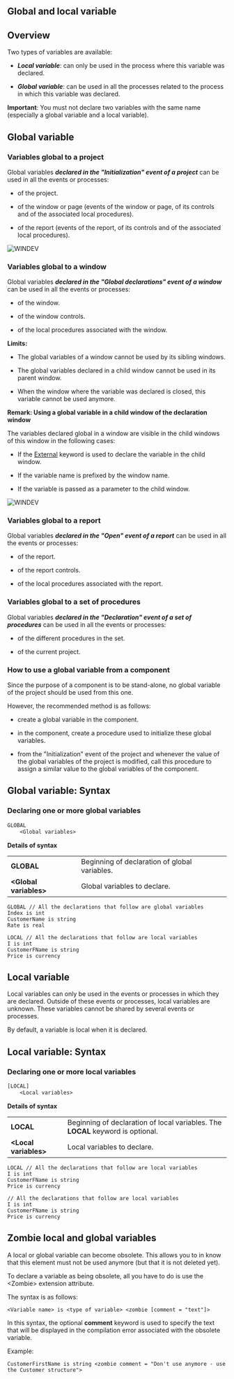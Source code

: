 


## Global and local variable
			



<a name="NOTE1"></a>
<a name="NOTE1_1"></a>


## Overview
<a name="overview_ELTTEXTE000360"></a>
Two types of variables are available:

- ***Local variable***: can only be used in the process where this variable was declared.

- ***Global variable***: can be used in all the processes related to the process in which this variable was declared.




**Important**: You must not declare two variables with the same name (especially a global variable and a local variable).



<a name="NOTE2"></a>
<a name="NOTE2_1"></a>


## Global variable
<a name="global_variable_ELTTEXTE000384"></a>


### Variables global to a project
<a name="variables_global_project_ELTPARAGRAPHE000034"></a>

Global variables ***declared in the "Initialization" event of a project*** can be used in all the events or processes:

- of the project.

- of the window or page (events of the window or page, of its controls and of the associated local procedures).

- of the report (events of the report, of its controls and of the associated local procedures).





<a name="NOTE2_2"></a>
![WINDEV](https://doc.pcsoft.fr/ext/images/us/WD.png) 

### Variables global to a window
<a name="variables_global_window_ELTPARAGRAPHE000090"></a>

Global variables ***declared in the "Global declarations" event of a window*** can be used in all the events or processes:

- of the window.

- of the window controls.

- of the local procedures associated with the window.




**Limits:**

- The global variables of a window cannot be used by its sibling windows.

- The global variables declared in a child window cannot be used in its parent window.

- When the window where the variable was declared is closed, this variable cannot be used anymore.




**Remark: Using a global variable in a child window of the declaration window**

The variables declared global in a window are visible in the child windows of this window in the following cases:

- If the [External](../Motscles/1511013.md) keyword is used to declare the variable in the child window.

- If the variable name is prefixed by the window name.

- If the variable is passed as a parameter to the child window.



<a name="NOTE2_3"></a>
<a name="NOTE2_4"></a>
![WINDEV](https://doc.pcsoft.fr/ext/images/us/WD.png) 

### Variables global to a report
<a name="variables_global_report_ELTPARAGRAPHE000204"></a>

Global variables ***declared in the "Open" event of a report*** can be used in all the events or processes:

- of the report.

- of the report controls.

- of the local procedures associated with the report.



<a name="NOTE2_5"></a>


### Variables global to a set of procedures
<a name="variables_global_set_procedures_ELTPARAGRAPHE000215"></a>

Global variables ***declared in the "Declaration" event of a set of procedures*** can be used in all the events or processes:

- of the different procedures in the set.

- of the current project.



<a name="NOTE2_6"></a>


### How to use a global variable from a component
<a name="how_use_global_variable_from_component_ELTPARAGRAPHE000225"></a>

Since the purpose of a component is to be stand-alone, no global variable of the project should be used from this one.

However, the recommended method is as follows:

- create a global variable in the component.

- in the component, create a procedure used to initialize these global variables.

- from the "Initialization" event of the project and whenever the value of the global variables of the project is modified, call this procedure to assign a similar value to the global variables of the component. 




<a name="NOTE3"></a>
<a name="NOTE3_1"></a>


## Global variable: Syntax
<a name="global_variable_syntax_ELTTEXTE000438"></a>


### Declaring one or more global variables
<a name="declaring_one_more_global_variables_ELTPARAGRAPHE000240"></a>


```txt
GLOBAL
	<Global variables>
```
**Details of syntax**


|   |   |
| --- | --- |
| **GLOBAL** | Beginning of declaration of global variables. |
| **&lt;Global variables&gt;** | Global variables to declare. |




```wl
GLOBAL // All the declarations that follow are global variables
Index is int
CustomerName is string
Rate is real

LOCAL // All the declarations that follow are local variables
I is int 
CustomerFName is string
Price is currency
```


<a name="NOTE4"></a>
<a name="NOTE4_1"></a>


## Local variable
<a name="local_variable_ELTTEXTE000462"></a>
Local variables can only be used in the events or processes in which they are declared. Outside of these events or processes, local variables are unknown. These variables cannot be shared by several events or processes.

By default, a variable is local when it is declared.

<a name="NOTE5"></a>
<a name="NOTE5_1"></a>


## Local variable: Syntax
<a name="local_variable_syntax_ELTTEXTE000486"></a>


### Declaring one or more local variables
<a name="declaring_one_more_local_variables_ELTPARAGRAPHE000274"></a>


```txt
[LOCAL]
	<Local variables>
```
**Details of syntax**


|   |   |
| --- | --- |
| **LOCAL** | Beginning of declaration of local variables. The **LOCAL** keyword is optional. |
| **&lt;Local variables&gt;** | Local variables to declare. |



```wl
LOCAL // All the declarations that follow are local variables
I is int
CustomerFName is string 
Price is currency
```

```wl
// All the declarations that follow are local variables
I is int
CustomerFName is string 
Price is currency
```


<a name="NOTE6"></a>
<a name="NOTE6_1"></a>


## Zombie local and global variables
<a name="zombie_local_and_global_variables_ELTTEXTE000510"></a>
A local or global variable can become obsolete. This allows you to in know that this element must not be used anymore (but that it is not deleted yet). 

To declare a variable as being obsolete, all you have to do is use the &lt;Zombie&gt; extension attribute. 

The syntax is as follows: 

```txt
<Variable name> is <type of variable> <zombie [comment = "text"]>
```


In this syntax, the optional **comment** keyword is used to specify the text that will be displayed in the compilation error associated with the obsolete variable. 

Example: 

```wl
CustomerFirstName is string <zombie comment = "Don't use anymore - use the Customer structure">
```




